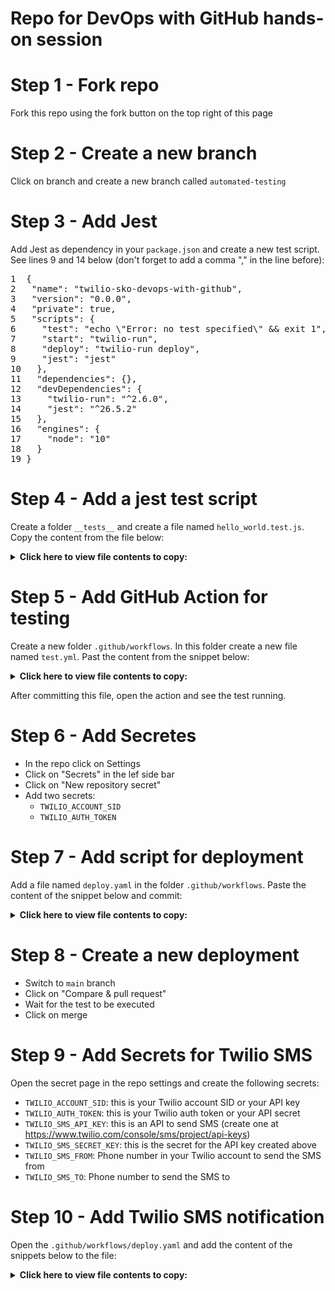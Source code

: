 # Repo for DevOps with GitHub hands-on session

# Step 1 - Fork repo 

Fork this repo using the fork button on the top right of this page

# Step 2 - Create a new branch 

Click on branch and create a new branch called `automated-testing`

# Step 3 - Add Jest

Add Jest as dependency in your `package.json` and create a new test script. See lines 9 and 14 below (don't forget to add a comma "," in the line before):

<pre>
1  {
2   "name": "twilio-sko-devops-with-github",
3   "version": "0.0.0",
4   "private": true,
5   "scripts": {
6     "test": "echo \"Error: no test specified\" && exit 1",
7     "start": "twilio-run",
8     "deploy": "twilio-run deploy",
9     "jest": "jest"
10   },
11   "dependencies": {},
12   "devDependencies": {
13     "twilio-run": "^2.6.0",
14     "jest": "^26.5.2"
15   },
16   "engines": {
17     "node": "10"
18   }
19 }
</pre>

# Step 4 - Add a jest test script

Create a folder `__tests__` and create a file named `hello_world.test.js`. Copy the content from the file below: 

<details>
        <summary><b>Click here to view file contents to copy:</b></summary>
 
 ```javascript
 const Twilio = require('twilio');

describe('Test voice response TwiML', () => {
  beforeAll(() => {
    global.Twilio = Twilio;
  });

  it('returns "Hello World" TwiML response', (done) => {
    const tokenFunction = require('../functions/hello-world').handler;

    const callback = (err, twimlResponse) => {
      expect(twimlResponse.toString()).toBe(
        '<?xml version="1.0" encoding="UTF-8"?><Response><Say>Hello World!</Say></Response>'
      );
      done();
    };

    tokenFunction(null, {}, callback);
  });
});
```
 </details>
 
 # Step 5 - Add GitHub Action for testing
 
 Create a new folder `.github/workflows`. In this folder create a new file named `test.yml`. Past the content from the snippet below: 
 
 <details>
        <summary><b>Click here to view file contents to copy:</b></summary>
 
 ```yaml
 name: Twilio Serverless testing

on: [pull_request, push]

jobs:
  test:
    runs-on: ${{ matrix.os }}
    strategy:
      matrix:
        os: [macos-latest]
        node-version: [10]

    steps:
      - name: Checkout code
        uses: actions/checkout@v1
      - name: Use Node.js version ${{ matrix.node-version }}
        uses: actions/setup-node@v1
        with:
          node-version: ${{ matrix.node-version }}
      - name: npm install, build, and test
        run: |
          npm install
          npm run jest
        env:
          CI: true
 ```
 
 </details>
 
 After committing this file, open the action and see the test running. 
 
 # Step 6 - Add Secretes
 
 * In the repo click on Settings 
 * Click on "Secrets" in the lef side bar
 * Click on "New repository secret"
 * Add two secrets: 
   * `TWILIO_ACCOUNT_SID`
   * `TWILIO_AUTH_TOKEN`
 
 # Step 7 - Add script for deployment 
 
Add a file named `deploy.yaml` in the folder `.github/workflows`. Paste the content of the snippet below and commit: 
<details>
        <summary><b>Click here to view file contents to copy:</b></summary>

```yaml
name: Deployment to Twilio Serverless

on:
  push:
    branches:
      - main

jobs:
  deploy:
    runs-on: ${{ matrix.os }}
    strategy:
      matrix:
        os: [macos-latest]
        node-version: [10]

    steps:
      - name: Checkout code
        uses: actions/checkout@v1
      - name: Use Node.js ${{ matrix.node-version }}
        uses: actions/setup-node@v1
        with:
          node-version: ${{ matrix.node-version }}
      - name: npm install and deploy
        run: |
          npm install
          npm run deploy -- --account-sid ${{secrets.TWILIO_ACCOUNT_SID}} --auth-token ${{secrets.TWILIO_AUTH_TOKEN}} --override-existing-project
        env:
          CI: true

```
</details>
        
# Step 8 - Create a new deployment
        
* Switch to `main` branch 
* Click on "Compare & pull request"
* Wait for the test to be executed 
* Click on merge 

# Step 9 - Add Secrets for Twilio SMS 

Open the secret page in the repo settings and create the following secrets: 

* `TWILIO_ACCOUNT_SID`: this is your Twilio account SID or your API key
* `TWILIO_AUTH_TOKEN`: this is your Twilio auth token or your API secret
* `TWILIO_SMS_API_KEY`: this is an API to send SMS (create one at https://www.twilio.com/console/sms/project/api-keys)
* `TWILIO_SMS_SECRET_KEY`: this is the secret for the API key created above
* `TWILIO_SMS_FROM`: Phone number in your Twilio account to send the SMS from
* `TWILIO_SMS_TO`: Phone number to send the SMS to

# Step 10 - Add Twilio SMS notification 

Open the `.github/workflows/deploy.yaml` and add the content of the snippets below to the file: 
<details>
        <summary><b>Click here to view file contents to copy:</b></summary>
```yaml
  notify:
    runs-on: ubuntu-latest
    needs: deploy

    steps:
      - name: Send an SMS through Twilio
        uses: twilio-labs/actions-sms@v1
        with:
          fromPhoneNumber: ${{ secrets.TWILIO_SMS_FROM }}
          toPhoneNumber: ${{ secrets.TWILIO_SMS_TO }}
          message: '🚢 Deployment successful 🎉'
        env:
          TWILIO_ACCOUNT_SID: ${{ secrets.TWILIO_ACCOUNT_SID }}
          TWILIO_API_KEY: ${{ secrets.TWILIO_SMS_API_KEY }}
          TWILIO_API_SECRET: ${{ secrets.TWILIO_SMS_API_SECRET }}
```
</details>
